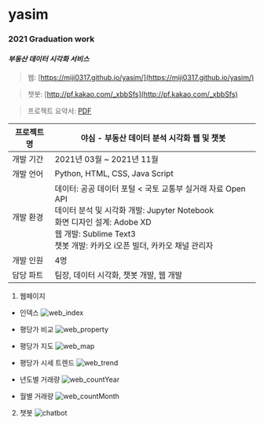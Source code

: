 # yasim
### 2021 Graduation work
#### *부동산 데이터 시각화 서비스*

> 웹: [https://miji0317.github.io/yasim/](https://miji0317.github.io/yasim/)

> 챗봇: [http://pf.kakao.com/_xbbSfs](http://pf.kakao.com/_xbbSfs)

> 프로젝트 요약서: [PDF](https://drive.google.com/file/d/1ppQjdOs-jvPrImOAGkst2_pQXewhwxtG/view?usp=sharing)

| 프로젝트명 | 야심 - 부동산 데이터 분석 시각화 웹 및 챗봇 |
| ------ | ----------------------------------- |
| 개발 기간| 2021년 03월 ~ 2021년 11월 |
| 개발 언어 | Python, HTML, CSS, Java Script |
| 개발 환경 | 데이터: 공공 데이터 포털 < 국토 교통부 실거래 자료 Open API <br> 데이터 분석 및 시각화 개발: Jupyter Notebook <br>  화면 디자인 설계: Adobe XD <br> 웹 개발: Sublime Text3 <br> 챗봇 개발: 카카오 i오픈 빌더, 카카오 채널 관리자 |
| 개발 인원 | 4명 |
| 담당 파트 | 팀장, 데이터 시각화, 챗봇 개발, 웹 개발 |

1. 웹페이지

- 인덱스
![web_index](https://user-images.githubusercontent.com/73158122/168462212-059f4482-46a6-4148-b11b-b7efbc9f679f.png)

- 평당가 비교
![web_property](https://user-images.githubusercontent.com/73158122/168462297-5ff91331-8ee3-4136-a2f6-2d8064569ade.png)

- 평당가 지도
![web_map](https://user-images.githubusercontent.com/73158122/168462302-4af78695-b890-4856-b541-92c3032248af.png)

- 평당가 시세 트렌드
![web_trend](https://user-images.githubusercontent.com/73158122/168462305-7a4ea8df-a37c-49ff-87aa-7926e7c6a343.png)

- 년도별 거래량
![web_countYear](https://user-images.githubusercontent.com/73158122/168462386-44ac1e54-6abe-423c-a727-fd1283770e57.png)

- 월별 거래량
![web_countMonth](https://user-images.githubusercontent.com/73158122/168462308-3c5d2dda-1a2d-452b-bd5b-c7391b56bfe2.png)

2. 챗봇
![chatbot](https://user-images.githubusercontent.com/73158122/168462815-0e730ef9-a8d8-41a0-80b6-67b6381ca7d5.png)
